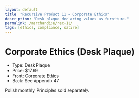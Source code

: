 ```yaml
---
layout: default
title: "Recursive Product 11 — Corporate Ethics"
description: "Desk plaque declaring values as furniture."
permalink: /merchandise/rec-11/
tags: [ethics, compliance, satire]
---
```


# Corporate Ethics (Desk Plaque)

- Type: Desk Plaque
- Price: $17.99
- Front: Corporate Ethics
- Back: See Appendix 47

Polish monthly. Principles sold separately.
